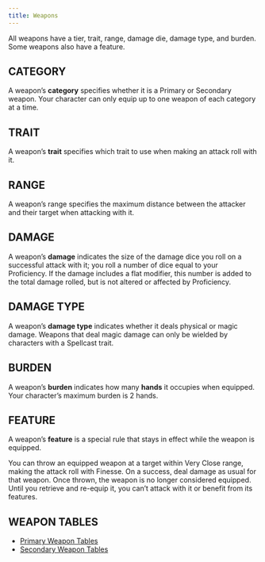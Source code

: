 ```yaml
---
title: Weapons
---
```

All weapons have a tier, trait, range, damage die, damage type, and burden. Some weapons also have a feature.

## CATEGORY

A weapon’s **category** specifies whether it is a Primary or Secondary weapon. Your character can only equip up to one weapon of each category at a time.

## TRAIT

A weapon’s **trait** specifies which trait to use when making an attack roll with it.

## RANGE

A weapon’s range specifies the maximum distance between the attacker and their target when attacking with it.

## DAMAGE

A weapon’s **damage** indicates the size of the damage dice you roll on a successful attack with it; you roll a number of dice equal to your Proficiency. If the damage includes a flat modifier, this number is added to the total damage rolled, but is not altered or affected by Proficiency.

## DAMAGE TYPE

A weapon’s **damage type** indicates whether it deals physical or magic damage. Weapons that deal magic damage can only be wielded by characters with a Spellcast trait.

## BURDEN

A weapon’s **burden** indicates how many **hands** it occupies when equipped. Your character’s maximum burden is 2 hands.

## FEATURE

A weapon’s **feature** is a special rule that stays in effect while the weapon is equipped.

You can throw an equipped weapon at a target within Very Close range, making the attack roll with Finesse. On a success, deal damage as usual for that weapon. Once thrown, the weapon is no longer considered equipped. Until you retrieve and re-equip it, you can’t attack with it or benefit from its features.

## WEAPON TABLES

- [Primary Weapon Tables](../contents/Primary%20Weapon%20Tables.md)
- [Secondary Weapon Tables](../contents/Secondary%20Weapon%20Tables.md)
